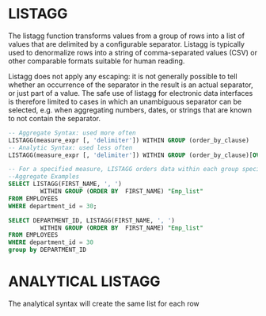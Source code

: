 # LISTAGG

The listagg function transforms values from a group of rows into a list of values that are delimited by a configurable separator. Listagg is typically used to denormalize rows into a string of comma-separated values (CSV) or other comparable formats suitable for human reading.

Listagg does not apply any escaping: it is not generally possible to tell whether an occurrence of the separator in the result is an actual separator, or just part of a value. The safe use of listagg for electronic data interfaces is therefore limited to cases in which an unambiguous separator can be selected, e.g. when aggregating numbers, dates, or strings that are known to not contain the separator.

```SQL
-- Aggregate Syntax: used more often
LISTAGG(measure_expr [, 'delimiter']) WITHIN GROUP (order_by_clause)
-- Analytic Syntax: used less often
LISTAGG(measure_expr [, 'delimiter']) WITHIN GROUP (order_by_clause)[OVER query_partition_clause]

-- For a specified measure, LISTAGG orders data within each group specified in the ORDER BY clause and then concatenates the values of the measure column.
--Aggregate Examples
SELECT LISTAGG(FIRST_NAME, ', ')
         WITHIN GROUP (ORDER BY  FIRST_NAME) "Emp_list"
FROM EMPLOYEES
WHERE department_id = 30;

SELECT DEPARTMENT_ID, LISTAGG(FIRST_NAME, ', ')
         WITHIN GROUP (ORDER BY  FIRST_NAME) "Emp_list"
FROM EMPLOYEES
WHERE department_id = 30
group by DEPARTMENT_ID
```

# ANALYTICAL LISTAGG

The analytical syntax will create the same list for each row
